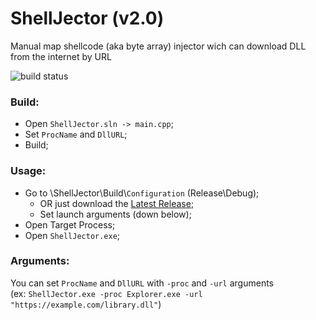 # ShellJector (v2.0)
Manual map shellcode (aka byte array) injector wich can download DLL from the internet by URL

![build status](https://github.com/Wolf49406/ShellJector/actions/workflows/msbuild.yml/badge.svg)


### Build:
- Open `ShellJector.sln -> main.cpp`;
- Set `ProcName` and `DllURL`;
- Build;

### Usage:
- Go to \ShellJector\Build\\`Configuration` (Release\Debug);
  - OR just download the [Latest Release](https://github.com/Wolf49406/ShellJector/releases/latest);
  - Set launch arguments (down below);
- Open Target Process;
- Open `ShellJector.exe`;

### Arguments:
You can set `ProcName` and `DllURL` with `-proc` and `-url` arguments  
(ex: `ShellJector.exe -proc Explorer.exe -url "https://example.com/library.dll"`)
